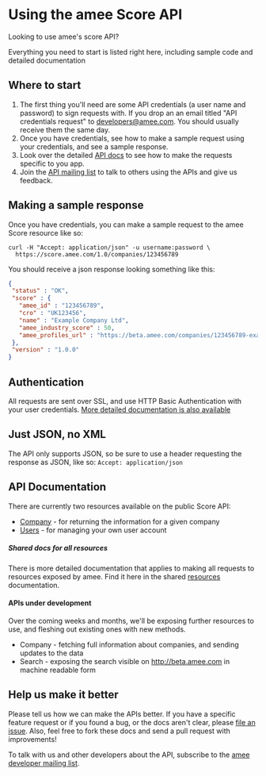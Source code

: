 Using the amee Score API
========================

Looking to use amee's score API? 

Everything you need to start is listed right here, including sample code and detailed documentation

Where to start
--------------

1. The first thing you'll need are some API credentials (a user name and password) to sign requests with. If you drop an an email titled "API credentials request" to [developers@amee.com](mailto:developers@amee.com). You should usually receive them the same day.
2. Once you have credentials, see how to make a sample request using your credentials, and see a sample response.
3. Look over the detailed [API docs](https://github.com/AMEE/score-api/blob/master/sections/resources.md) to see how to make the requests specific to you app.
5. Join the [API mailing list](http://groups.google.com/group/amee-developer) to talk to others using the APIs and give us feedback.

Making a sample response
------------------------

Once you have credentials, you can make a sample request to the amee Score resource like so:

```shell
curl -H "Accept: application/json" -u username:password \ 
  https://score.amee.com/1.0/companies/123456789
```

You should receive a json response looking something like this:

```json
{
 "status" : "OK",
 "score" : {
   "amee_id" : "123456789",
   "cro" : "UK123456",
   "name" : "Example Company Ltd",
   "amee_industry_score" : 50,
   "amee_profiles_url" : "https://beta.amee.com/companies/123456789-example-company-ltd"
 },
 "version" : "1.0.0"
}
```


Authentication
--------------

All requests are sent over SSL, and use HTTP Basic Authentication with your user credentials. [More detailed documentation is also available ](https://github.com/AMEE/score-api/blob/master/sections/score.md#Authentication)

Just JSON, no XML
-----------------

The API only supports JSON, so be sure to use a header requesting the response as JSON, like so: `Accept: application/json`


API Documentation
-----------------

There are currently two resources available on the public Score API:

* [Company](https://github.com/AMEE/score-api/blob/master/sections/company.md) - for returning the information for a given company
* [Users](https://github.com/AMEE/score-api/blob/master/sections/user.md) - for managing your own user account

##### Shared docs for all resources

There is more detailed documentation that applies to making all requests to resources exposed by amee. Find it here in the shared [resources](https://github.com/AMEE/score-api/blob/master/sections/user.md) documentation.

#### APIs under development

Over the coming weeks and months, we'll be exposing further resources to use, and fleshing out existing ones with new methods.  

* Company - fetching full information about companies, and sending updates to the data
* Search - exposing the search visible on http://beta.amee.com in machine readable form


Help us make it better
----------------------

Please tell us how we can make the APIs better. If you have a specific feature request or if you found a bug, or the docs aren't clear, please [file an issue](https://github.com/AMEE/score-api/issues). Also, feel free to fork these docs and send a pull request with improvements!

To talk with us and other developers about the API, subscribe to the [amee developer mailing list](http://groups.google.com/group/amee-developer).
